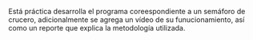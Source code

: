 Está práctica desarrolla el programa coreespondiente a un semáforo de crucero, adicionalmente se agrega un vídeo de su funucionamiento, así como un reporte que explica la metodología utilizada.
